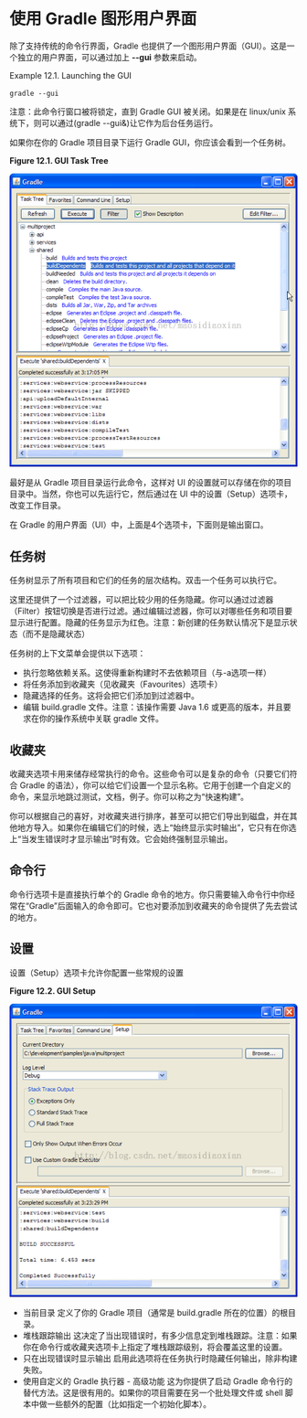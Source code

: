 # 使用 Gradle 图形用户界面  
  
除了支持传统的命令行界面，Gradle 也提供了一个图形用户界面（GUI）。这是一个独立的用户界面，可以通过加上 **--gui** 参数来启动。

Example 12.1. Launching the GUI
  
```
gradle --gui  
```  

注意：此命令行窗口被将锁定，直到 Gradle GUI 被关闭。如果是在 linux/unix 系统下，则可以通过(gradle --gui&)让它作为后台任务运行。

如果你在你的 Gradle 项目目录下运行 Gradle GUI，你应该会看到一个任务树。

**Figure 12.1. GUI Task Tree**
  
![](images/01.png)

最好是从 Gradle 项目目录运行此命令，这样对 UI 的设置就可以存储在你的项目目录中。当然，你也可以先运行它，然后通过在 UI 中的设置（Setup）选项卡，改变工作目录。

在 Gradle 的用户界面（UI）中，上面是4个选项卡，下面则是输出窗口。

## 任务树  

任务树显示了所有项目和它们的任务的层次结构。双击一个任务可以执行它。

这里还提供了一个过滤器，可以把比较少用的任务隐藏。你可以通过过滤器（Filter）按钮切换是否进行过滤。通过编辑过滤器，你可以对哪些任务和项目要显示进行配置。隐藏的任务显示为红色。注意：新创建的任务默认情况下是显示状态（而不是隐藏状态）

任务树的上下文菜单会提供以下选项：

- 执行忽略依赖关系。这使得重新构建时不去依赖项目（与-a选项一样）
- 将任务添加到收藏夹（见收藏夹（Favourites）选项卡）
- 隐藏选择的任务。这将会把它们添加到过滤器中。
- 编辑 build.gradle 文件。注意：该操作需要 Java 1.6 或更高的版本，并且要求在你的操作系统中关联 gradle 文件。  

## 收藏夹  

收藏夹选项卡用来储存经常执行的命令。这些命令可以是复杂的命令（只要它们符合 Gradle 的语法），你可以给它们设置一个显示名称。它用于创建一个自定义的命令，来显示地跳过测试，文档，例子。你可以称之为“快速构建”。

你可以根据自己的喜好，对收藏夹进行排序，甚至可以把它们导出到磁盘，并在其他地方导入。如果你在编辑它们的时候，选上“始终显示实时输出”，它只有在你选上“当发生错误时才显示输出”时有效。它会始终强制显示输出。

## 命令行  

命令行选项卡是直接执行单个的 Gradle 命令的地方。你只需要输入命令行中你经常在“Gradle”后面输入的命令即可。它也对要添加到收藏夹的命令提供了先去尝试的地方。

## 设置  

设置（Setup）选项卡允许你配置一些常规的设置

**Figure 12.2. GUI Setup**

![](images/02.png)

- 当前目录
定义了你的 Gradle 项目（通常是 build.gradle 所在的位置）的根目录。
- 堆栈跟踪输出
这决定了当出现错误时，有多少信息定到堆栈跟踪。注意：如果你在命令行或收藏夹选项卡上指定了堆栈跟踪级别，将会覆盖这里的设置。
- 只在出现错误时显示输出
启用此选项将在任务执行时隐藏任何输出，除非构建失败。
- 使用自定义的 Gradle 执行器 - 高级功能
这为你提供了启动 Gradle 命令行的替代方法。这是很有用的。如果你的项目需要在另一个批处理文件或 shell 脚本中做一些额外的配置（比如指定一个初始化脚本）。